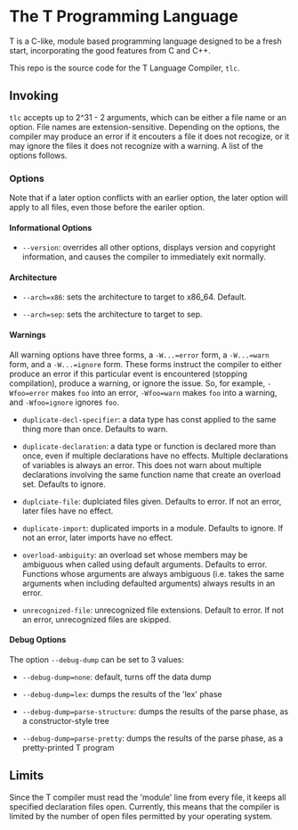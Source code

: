# The T Programming Language

T is a C-like, module based programming language designed to be a fresh start, incorporating the good features from C and C++.

This repo is the source code for the T Language Compiler, `tlc`.

## Invoking

`tlc` accepts up to 2^31 - 2 arguments, which can be either a file name or an option. File names are extension-sensitive. Depending on the options, the compiler may produce an error if it encouters a file it does not recogize, or it may ignore the files it does not recognize with a warning. A list of the options follows.

### Options

Note that if a later option conflicts with an earlier option, the later option will apply to all files, even those before the eariler option.

#### Informational Options

* `--version`: overrides all other options, displays version and copyright information, and causes the compiler to immediately exit normally.

#### Architecture

* `--arch=x86`: sets the architecture to target to x86_64. Default.

* `--arch=sep`: sets the architecture to target to sep.

#### Warnings

All warning options have three forms, a `-W...=error` form, a `-W...=warn` form, and a `-W...=ignore` form. These forms instruct the compiler to either produce an error if this particular event is encountered (stopping compilation), produce a warning, or ignore the issue. So, for example, `-Wfoo=error` makes `foo` into an error, `-Wfoo=warn` makes `foo` into a warning, and `-Wfoo=ignore` ignores `foo`.

* `duplicate-decl-specifier`: a data type has const applied to the same thing more than once. Defaults to warn.

* `duplicate-declaration`: a data type or function is declared more than once, even if multiple declarations have no effects. Multiple declarations of variables is always an error. This does not warn about multiple declarations involving the same function name that create an overload set. Defaults to ignore.

* `duplciate-file`: duplciated files given. Defaults to error. If not an error, later files have no effect.

* `duplicate-import`: duplicated imports in a module. Defaults to ignore. If not an error, later imports have no effect.

* `overload-ambiguity`: an overload set whose members may be ambiguous when called using default arguments. Defaults to error. Functions whose arguments are always ambiguous (i.e. takes the same arguments when including defaulted arguments) always results in an error.

* `unrecognized-file`: unrecognized file extensions. Default to error. If not an error, unrecognized files are skipped.

#### Debug Options

The option `--debug-dump` can be set to 3 values:

* `--debug-dump=none`: default, turns off the data dump

* `--debug-dump=lex`: dumps the results of the 'lex' phase

* `--debug-dump=parse-structure`: dumps the results of the parse phase, as a constructor-style tree

* `--debug-dump=parse-pretty`: dumps the results of the parse phase, as a pretty-printed T program

## Limits

Since the T compiler must read the 'module' line from every file, it keeps all specified declaration files open. Currently, this means that the compiler is limited by the number of open files permitted by your operating system.
